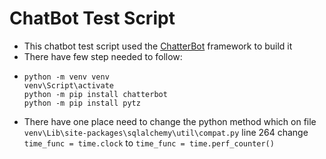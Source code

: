 # ChatBot Test Script
- This chatbot test script used the [ChatterBot](https://github.com/gunthercox/ChatterBot) framework to build it
- There have few step needed to follow:
-   ```shell
    python -m venv venv
    venv\Script\activate
    python -m pip install chatterbot
    python -m pip install pytz
    ```
- There have one place need to change the python method which on file `venv\Lib\site-packages\sqlalchemy\util\compat.py` line 264 change `time_func = time.clock` to `time_func = time.perf_counter()`